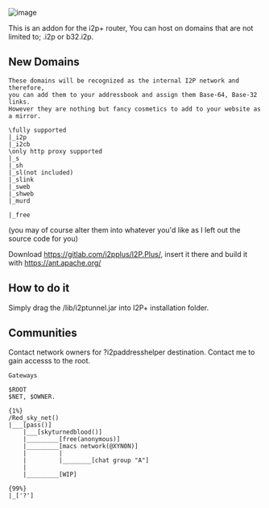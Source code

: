 ![image](https://user-images.githubusercontent.com/50222317/233506441-3152b56b-9e1f-4d43-8834-c8e9b55ca5f1.png)

This is an addon for the i2p+ router,
You can host on domains that are not limited to; .i2p or b32.i2p.

## New Domains
```
These domains will be recognized as the internal I2P network and therefore,
you can add them to your addressbook and assign them Base-64, Base-32 links.
However they are nothing but fancy cosmetics to add to your website as a mirror.

\fully supported
|_i2p
|_i2cb
\only http proxy supported
|_s
|_sh
|_sl(not included)
|_slink
|_sweb
|_shweb
|_murd

|_free

```

(you may of course alter them into whatever you'd like as I left out the source code for you)

Download https://gitlab.com/i2pplus/I2P.Plus/, insert it there and build it with https://ant.apache.org/
## How to do it
Simply drag the /lib/i2ptunnel.jar into I2P+ installation folder.

## Communities
Contact network owners for ?i2paddresshelper destination.
Contact me to gain accesss to the root.


```
Gateways

$ROOT
$NET, $OWNER.

{1%}
/Red_sky_net()
|___[pass()]
    |___[skyturnedblood()]
    |_________[free(anonymous)]
    |_________[macs network(@XYN0N)]
    |         |
    |         |________[chat group "A"]
    |
    |_________[WIP]
    
{99%}
|_['?']
```
